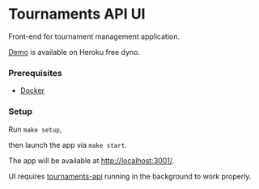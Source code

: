 # Tournaments API UI #

Front-end for tournament management application.

[Demo](https://tournaments-api-ui.herokuapp.com/) is available on Heroku free dyno.

### Prerequisites ###

- [Docker](https://www.docker.com/products/docker-desktop)

### Setup ###

Run `make setup`,

then launch the app via `make start`.

The app will be available at [http://localhost:3001/]().

UI requires [tournaments-api](https://github.com/AndKiel/tournaments-api) running in the background to work properly.
